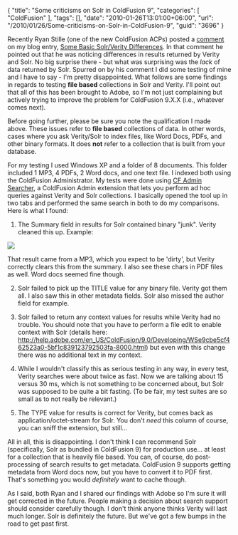 {
	"title": "Some criticisms on Solr in ColdFusion 9",
	"categories": [
		"ColdFusion"
	],
	"tags": [],
	"date": "2010-01-26T13:01:00+06:00",
	"url": "/2010/01/26/Some-criticisms-on-Solr-in-ColdFusion-9",
	"guid": "3696"
}

Recently Ryan Stille (one of the new ColdFusion ACPs) posted a <a href="http://www.raymondcamden.com/index.cfm/2009/10/30/Some-basic-SolrVerity-Differences#c9324ABC1-E28B-2975-6C4DBC3334AB2905">comment</a> on my blog entry, <a href="http://www.coldfusionjedi.com/index.cfm/2009/10/30/Some-basic-SolrVerity-Differences">Some Basic Solr/Verity Differences</a>. In that comment he pointed out that he was noticing differences in results returned by Verity and Solr. No big surprise there - but what was surprising was the <i>lack</i> of data returned by Solr. Spurred on by his comment I did some testing of mine and I have to say - I'm pretty disappointed. What follows are some findings in regards to testing <b>file based</b> collections in Solr and Verity. I'll point out that all of this has been brought to Adobe, so I'm not just complaining but actively trying to improve the problem for ColdFusion 9.X.X (i.e., whatever comes next).
<!--more-->
Before going further, please be sure you note the qualification I made above. These issues refer to <b>file based</b> collections of data. In other words, cases where you ask Verity/Solr to index files, like Word Docs, PDFs, and other binary formats. It does <b>not</b> refer to a collection that is built from your database.

For my testing I used Windows XP and a folder of 8 documents. This folder included 1 MP3, 4 PDFs, 2 Word docs, and one text file. I indexed both using the ColdFusion Administrator. My tests were done using <a href="http://cfadminsearcher.riaforge.org/">CF Admin Searcher</a>, a ColdFusion Admin extension that lets you perform ad hoc queries against Verity and Solr collections. I basically opened the tool up in two tabs and performed the same search in both to do my comparisons. Here is what I found:

1) The Summary field in results for Solr contained binary "junk". Verity cleaned this up. Example:

<img src="http://www.coldfusionjedi.com/images/Screen shot 2010-01-26 at 12.18.33 PM.png" />

That result came from a MP3, which you expect to be 'dirty', but Verity correctly clears this from the summary. I also see these chars in PDF files as well. Word docs seemed fine though.

2) Solr failed to pick up the TITLE value for any binary file. Verity got them all. I also saw this in other metadata fields. Solr also missed the author field for example.

3) Solr failed to return any context values for results while Verity had no trouble. You should note that you have to perform a file edit to enable context with Solr (details here: <a href="http://help.adobe.com/en_US/ColdFusion/9.0/Developing/WSe9cbe5cf462523a0-5bf1c839123792503fa-8000.html">http://help.adobe.com/en_US/ColdFusion/9.0/Developing/WSe9cbe5cf462523a0-5bf1c839123792503fa-8000.html</a>) but even with this change there was no additional text in my context.

4) While I wouldn't classify this as serious testing in any way, in every test, Verity searches were about twice as fast. Now we are talking about 15 versus 30 ms, which is not something to be concerned about, but Solr was supposed to be quite a bit fasting. (To be fair, my test suites are so small as to not really be relevant.)

5) The TYPE value for results is correct for Verity, but comes back as application/octet-stream for Solr. You don't <i>need</i> this column of course, you can sniff the extension, but still...

All in all, this is disappointing. I don't think I can recommend Solr (specifically, Solr as bundled in ColdFusion 9) for production use... at least for a collection that is heavily file based. You can, of course, do post-processing of search results to get metadata. ColdFusion 9 supports getting metadata from Word docs now, but you have to convert it to PDF first. That's something you would <i>definitely</i> want to cache though. 

As I said, both Ryan and I shared our findings with Adobe so I'm sure it will get corrected in the future. People making a decision about search support should consider carefully though. I don't think anyone thinks Verity will last much longer. Solr is definitely the future. But we've got a few bumps in the road to get past first.